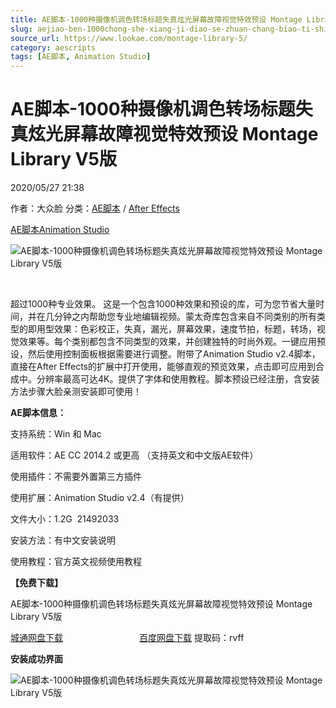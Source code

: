 ```yaml
---
title: AE脚本-1000种摄像机调色转场标题失真炫光屏幕故障视觉特效预设 Montage Library V5版
slug: aejiao-ben-1000chong-she-xiang-ji-diao-se-zhuan-chang-biao-ti-shi-zhen-xuan-guang-ping-mu-gu-zhang-shi-jue-te-xiao-yu-she-montage-library-v5ban
source_url: https://www.lookae.com/montage-library-5/
category: aescripts
tags: [AE脚本, Animation Studio]
---
```

# AE脚本-1000种摄像机调色转场标题失真炫光屏幕故障视觉特效预设 Montage Library V5版

2020/05/27 21:38

作者：大众脸
分类：[AE脚本](https://www.lookae.com/after-effects/aescripts/) / [After Effects](https://www.lookae.com/after-effects/)

[AE脚本](https://www.lookae.com/tag/ae%e8%84%9a%e6%9c%ac/)[Animation Studio](https://www.lookae.com/tag/animation-studio/)

![AE脚本-1000种摄像机调色转场标题失真炫光屏幕故障视觉特效预设 Montage Library V5版](https://www.lookae.com/wp-content/uploads/2020/05/Montage-Library-5.jpg "AE脚本-1000种摄像机调色转场标题失真炫光屏幕故障视觉特效预设 Montage Library V5版-LookAE.com")

﻿

超过1000种专业效果。 这是一个包含1000种效果和预设的库，可为您节省大量时间，并在几分钟之内帮助您专业地编辑视频。蒙太奇库包含来自不同类别的所有类型的即用型效果：色彩校正，失真，漏光，屏幕效果，速度节拍，标题，转场，视觉效果等。每个类别都包含不同类型的效果，并创建独特的时尚外观。一键应用预设，然后使用控制面板根据需要进行调整。附带了Animation Studio v2.4脚本，直接在After Effects的扩展中打开使用，能够直观的预览效果，点击即可应用到合成中。分辨率最高可达4K。提供了字体和使用教程。脚本预设已经注册，含安装方法步骤大脸亲测安装即可使用！

**AE脚本信息：**

支持系统：Win 和 Mac

适用软件：AE CC 2014.2 或更高 （支持英文和中文版AE软件）

使用插件：不需要外置第三方插件

使用扩展：Animation Studio v2.4（有提供）

文件大小：1.2G  21492033

安装方法：有中文安装说明

使用教程：官方英文视频使用教程

**【免费下载】**

AE脚本-1000种摄像机调色转场标题失真炫光屏幕故障视觉特效预设 Montage Library V5版

[城通网盘下载](https://089u.com/file/680462-445720915)                               [百度网盘下载](https://pan.baidu.com/s/1_d2Jax55JgEjpAJDfFL9Ag?pwd=rvff) 提取码：rvff

**安装成功界面**

![AE脚本-1000种摄像机调色转场标题失真炫光屏幕故障视觉特效预设 Montage Library V5版](https://img.alicdn.com/imgextra/i3/705956171/O1CN01qhDuTh1vSMj1oBNjA_!!705956171.jpg "AE脚本-1000种摄像机调色转场标题失真炫光屏幕故障视觉特效预设 Montage Library V5版-LookAE.com")
